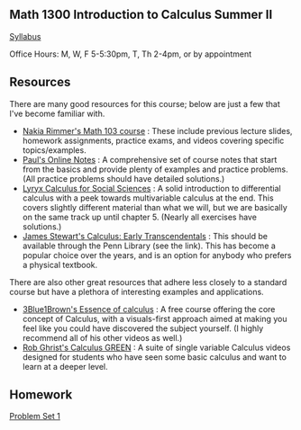 ## Math 1300 Introduction to Calculus Summer II

[Syllabus](syllabus.pdf)

Office Hours: M, W, F 5-5:30pm, T, Th 2-4pm, or by appointment

## Resources

There are many good resources for this course; below are just a few that I've become familiar with.

* [Nakia Rimmer's Math 103 course](https://www2.math.upenn.edu/~rimmer/math103/) : These include previous lecture slides, homework assignments, practice exams, and videos covering specific topics/examples.
* [Paul's Online Notes](https://tutorial.math.lamar.edu/classes/calci/calci.aspx) : A comprehensive set of course notes that start from the basics and provide plenty of examples and practice problems. (All practice problems should have detailed solutions.)
* [Lyryx Calculus for Social Sciences](https://www.sfu.ca/math-coursenotes/Math%20157%20Course%20Notes/book-1.html) : A solid introduction to differential calculus with a peek towards multivariable calculus at the end. This covers slightly different material than what we will, but we are basically on the same track up until chapter 5. (Nearly all exercises have solutions.)
* [James Stewart's Calculus: Early Transcendentals](https://franklin.library.upenn.edu/catalog/FRANKLIN_9941296343503681) : This should be available through the Penn Library (see the link). This has become a popular choice over the years, and is an option for anybody who prefers a physical textbook. 

There are also other great resources that adhere less closely to a standard course but have a plethora of interesting examples and applications.

* [3Blue1Brown's Essence of calculus](https://www.youtube.com/playlist?list=PLZHQObOWTQDMsr9K-rj53DwVRMYO3t5Yr) : A free course offering the core concept of Calculus, with a visuals-first approach aimed at making you feel like you could have discovered the subject yourself. (I highly recommend all of his other videos as well.)
* [Rob Ghrist's Calculus GREEN](https://www.youtube.com/playlist?list=PL8erL0pXF3JaFSMdokheNMvTa96jdc4GU) : A suite of single variable Calculus videos designed for students who have seen some basic calculus and want to learn at a deeper level.

## Homework

[Problem Set 1](pset1.pdf)
